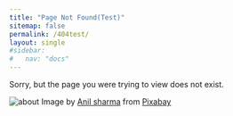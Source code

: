 ```yaml
---
title: "Page Not Found(Test)"
sitemap: false
permalink: /404test/
layout: single
#sidebar:
#   nav: "docs"
---
```


Sorry, but the page you were trying to view does not exist.

<div><img src="/vbscript/assets/images/about_382.jpg" alt="about" />
<span class="page__hero-caption">Image by <a href="https://pixabay.com/users/anilsharma26-13475484/?utm_source=link-attribution&amp;utm_medium=referral&amp;utm_campaign=image&amp;utm_content=7017939">Anil sharma</a> from <a href="https://pixabay.com//?utm_source=link-attribution&amp;utm_medium=referral&amp;utm_campaign=image&amp;utm_content=7017939">Pixabay</a>
</span></div>
